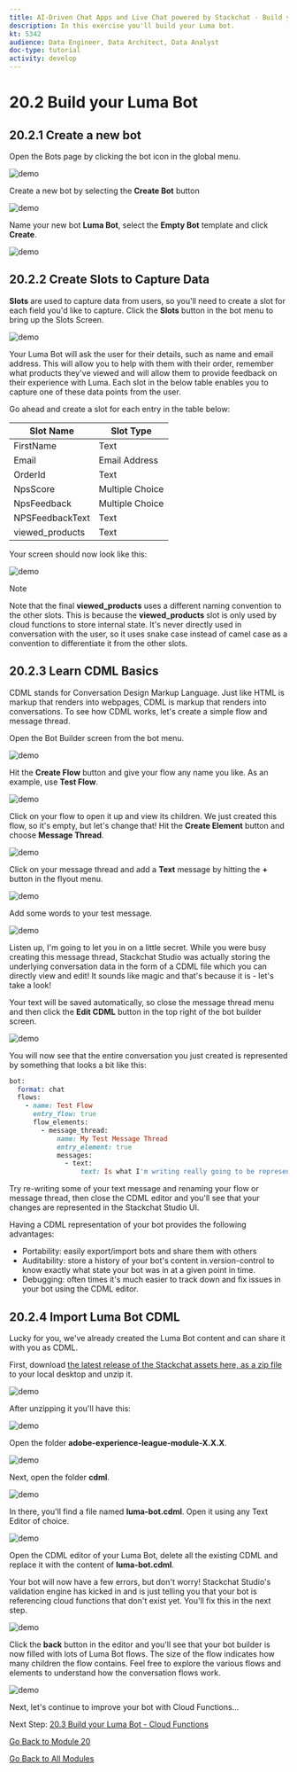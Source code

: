 ```yaml
---
title: AI-Driven Chat Apps and Live Chat powered by Stackchat - Build your Luma Bot
description: In this exercise you'll build your Luma bot.
kt: 5342
audience: Data Engineer, Data Architect, Data Analyst
doc-type: tutorial
activity: develop
---
```

# 20.2 Build your Luma Bot

## 20.2.1 Create a new bot

Open the Bots page by clicking the bot icon in the global menu.

![demo](./images/sc9-crunch.png)

Create a new bot by selecting the **Create Bot** button

![demo](./images/ui_create_bot-button.png)

Name your new bot **Luma Bot**, select the **Empty Bot** template and click **Create**.

![demo](./images/ui_create_bot-crunch.png)

## 20.2.2 Create Slots to Capture Data

**Slots** are used to capture data from users, so you'll need to create a slot for each field you'd like to capture. Click the **Slots** button in the bot menu to bring up the Slots Screen.

![demo](./images/ui_slots-crunch.png)

Your Luma Bot will ask the user for their details, such as name and email address. This will allow you to help with them with their order, remember what products they've viewed and will allow them to provide feedback on their experience with Luma. Each slot in the below table enables you to capture one of these data points from the user.

Go ahead and create a slot for each entry in the table below:

| Slot Name       | Slot Type       |
|-----------------|-----------------|
| FirstName       | Text            |
| Email           | Email Address   |
| OrderId         | Text            |
| NpsScore        | Multiple Choice |
| NpsFeedback     | Multiple Choice |
| NPSFeedbackText | Text            |
| viewed_products | Text            |

Your screen should now look like this:

![demo](./images/ui_slots_created-crunch.png)

>[!NOTE]
>
>Note that the final **viewed_products** uses a different naming convention to the other slots. This is because the **viewed_products** slot is only used by cloud functions to store internal state. It's never directly used in conversation with the user, so it uses snake case instead of camel case as a convention to differentiate it from the other slots.

## 20.2.3 Learn CDML Basics

CDML stands for Conversation Design Markup Language. Just like HTML is markup that renders into webpages, CDML is markup that renders into conversations. To see how CDML works, let's create a simple flow and message thread.

Open the Bot Builder screen from the bot menu.

![demo](./images/ui_bot_builder-crunch.png)

Hit the **Create Flow** button and give your flow any name you like. As an example, use **Test Flow**.

![demo](./images/ui_bot_builder_flow-crunch.png)

Click on your flow to open it up and view its children. We just created this flow, so it's empty, but let's change that! Hit the **Create Element** button and choose **Message Thread**.

![demo](./images/ui_flow_details-crunch.png)

Click on your message thread and add a **Text** message by hitting the **+** button in the flyout menu.

![demo](./images/ui_create_message_thread-crunch.png)

Add some words to your test message.

![demo](./images/ui_write_text_message-crunch.png)

Listen up, I'm going to let you in on a little secret. While you were busy creating this message thread, Stackchat Studio was actually storing the underlying conversation data in the form of a CDML file which you can directly view and edit! It sounds like magic and that's because it is - let's take a look!

Your text will be saved automatically, so close the message thread menu and then click the **Edit CDML** button in the top right of the bot builder screen.

![demo](./images/ui_cdml_button-crunch.png)

You will now see that the entire conversation you just created is represented by something that looks a bit like this:

```ruby
bot:
  format: chat
  flows:
    - name: Test Flow
      entry_flow: true
      flow_elements:
        - message_thread:
            name: My Test Message Thread
            entry_element: true
            messages:
              - text:
                  text: Is what I'm writing really going to be represented as CDML?

```

Try re-writing some of your text message and renaming your flow or message thread, then close the CDML editor and you'll see that your changes are represented in the Stackchat Studio UI.

Having a CDML representation of your bot provides the following advantages:

- Portability: easily export/import bots and share them with others
- Auditability: store a history of your bot's content in.version-control to know exactly what state your bot was in at a given point in time.
- Debugging: often times it's much easier to track down and fix issues in your bot using the CDML editor.

## 20.2.4 Import Luma Bot CDML

Lucky for you, we've already created the Luma Bot content and can share it with you as CDML. 

First, download [the latest release of the Stackchat assets here, as a zip file](https://github.com/stackchat-ai/adobe-experience-league-module/releases) to your local desktop and unzip it. 

![demo](./images/cloudfunctionszip1a.png)

After unzipping it you'll have this:

![demo](./images/cloudfunctionszip.png)

Open the folder **adobe-experience-league-module-X.X.X**. 

![demo](./images/cloudfunctionszip3.png)

Next, open the folder **cdml**.

![demo](./images/cloudfunctionszip4.png)

In there, you'll find a file named **luma-bot.cdml**. Open it using any Text Editor of choice.

![demo](./images/cdmlzip1.png)

Open the CDML editor of your Luma Bot, delete all the existing CDML and replace it with the content of **luma-bot.cdml**.

Your bot will now have a few errors, but don't worry! Stackchat Studio's validation engine has kicked in and is just telling you that your bot is referencing cloud functions that don't exist yet. You'll fix this in the next step.

![demo](./images/ui_cdml_paste-crunch.png)

Click the **back** button in the editor and you'll see that your bot builder is now filled with lots of Luma Bot flows. The size of the flow indicates how many children the flow contains. Feel free to explore the various flows and elements to understand how the conversation flows work.

![demo](./images/ui_luma_flows-crunch.png)

Next, let's continue to improve your bot with Cloud Functions...

Next Step: [20.3 Build your Luma Bot - Cloud Functions](./ex3.md)

[Go Back to Module 20](./ai-driven-chat-apps-stackchat.md)

[Go Back to All Modules](./../../overview.md)

